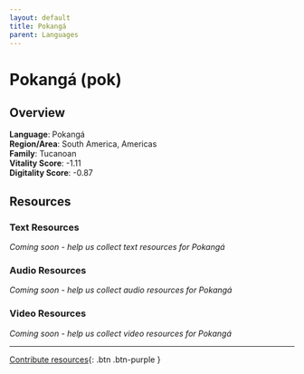 ```yaml
---
layout: default
title: Pokangá
parent: Languages
---
```


# Pokangá (pok)

## Overview

**Language**: Pokangá  
**Region/Area**: South America, Americas  
**Family**: Tucanoan  
**Vitality Score**: -1.11  
**Digitality Score**: -0.87  

## Resources

### Text Resources
*Coming soon - help us collect text resources for Pokangá*

### Audio Resources
*Coming soon - help us collect audio resources for Pokangá*

### Video Resources
*Coming soon - help us collect video resources for Pokangá*

---

[Contribute resources](https://fairtrain.github.io/){: .btn .btn-purple }
